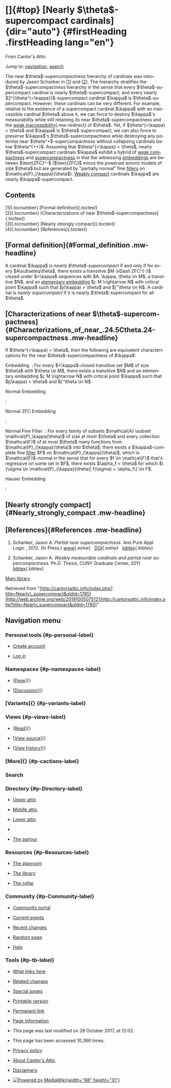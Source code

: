 <div id="mw-page-base" class="noprint">

</div>

<div id="mw-head-base" class="noprint">

</div>

<div id="content" class="mw-body" role="main">

[]{#top}
[Nearly \$\\theta\$-supercompact cardinals]{dir="auto"} {#firstHeading .firstHeading lang="en"}
=======================================================

<div id="bodyContent" class="mw-body-content">

<div id="siteSub">

From Cantor's Attic

</div>

<div id="contentSub">

</div>

<div id="jump-to-nav" class="mw-jump">

Jump to: [navigation](#mw-navigation), [search](#p-search)

</div>

<div id="mw-content-text" class="mw-content-ltr" lang="en" dir="ltr">

The near \$\\theta\$-supercompactness hierarchy of cardinals was
introduced by Jason Schanker in
\[[1](#bibkey_Schanker:PartialNearSupercompactness)\] and
\[[2](#bibkey_Schanker2011:Thesis)\]. The hierarchy stratifies the
\$\\theta\$-supercompactness hierarchy in the sense that every
\$\\theta\$-supercompact cardinal is nearly \$\\theta\$-supercompact,
and every nearly \$2\^{\\theta\^{<\\kappa}}\$-supercompact cardinal
\$\\kappa\$ is \$\\theta\$-supercompact. However, these cardinals can be
very different. For example, relative to the existence of a supercompact
cardinal \$\\kappa\$ with an inaccessible cardinal \$\\theta\$ above it,
we can force to destroy \$\\kappa\$'s measurability while still
retaining its near \$\\theta\$-supercompactness and the [weak
inaccessibility](/web/20191005075121/http://cantorsattic.info/Weakly_inaccessible "Weakly inaccessible"){.mw-redirect}
of \$\\theta\$. Yet, if \$\\theta\^{<\\kappa} = \\theta\$ and
\$\\kappa\$ is \$\\theta\$-supercompact, we can also force to preserve
\$\\kappa\$'s \$\\theta\$-supercompactness while destroying any
potential near \$\\theta\^+\$-supercompactness without collapsing
cardinals below \$\\theta\^{++}\$. Assuming that
\$\\theta\^{<\\kappa} = \\theta\$, nearly \$\\theta\$-supercompact
cardinals \$\\kappa\$ exhibit a hybrid of [weak
compactness](/web/20191005075121/http://cantorsattic.info/Weakly_compact "Weakly compact")
and
[supercompactness](/web/20191005075121/http://cantorsattic.info/Supercompact "Supercompact")
in that the witnessing
[embeddings](/web/20191005075121/http://cantorsattic.info/Elementary_embedding "Elementary embedding")
are between \$\\text{ZFC}\^-\$ (\$\\text{ZFC}\$ minus the powerset
axiom) models of size \$\\theta\$ but are generated by "partially
normal" fine
[filters](/web/20191005075121/http://cantorsattic.info/Filter "Filter")
on \$\\mathcal{P}\_{\\kappa}(\\theta\$). [Weakly
compact](/web/20191005075121/http://cantorsattic.info/Weakly_compact "Weakly compact")
cardinals \$\\kappa\$ are nearly \$\\kappa\$-supercompact.

<div id="toc" class="toc">

<div id="toctitle">

Contents
--------

</div>

-   [[1]{.tocnumber} [Formal definition]{.toctext}](#Formal_definition)
-   [[2]{.tocnumber} [Characterizations of near
    \$\\theta\$-supercompactness]{.toctext}](#Characterizations_of_near_.24.5Ctheta.24-supercompactness)
-   [[3]{.tocnumber} [Nearly strongly
    compact]{.toctext}](#Nearly_strongly_compact)
-   [[4]{.tocnumber} [References]{.toctext}](#References)

</div>

[Formal definition]{#Formal_definition .mw-headline}
----------------------------------------------------

A cardinal \$\\kappa\$ is *nearly \$\\theta\$-supercompact* if and only
if for every \$A\\subseteq\\theta\$, there exists a transitive \$M
\\vDash ZFC\^{-}\$ closed under \$<\\kappa\$ sequences with \$A,
\\kappa, \\theta \\in M\$, a transitive \$N\$, and an [elementary
embedding](/web/20191005075121/http://cantorsattic.info/Elementary_embedding "Elementary embedding")
\$j: M \\rightarrow N\$ with critical point \$\\kappa\$ such that
\$j(\\kappa) &gt; \\theta\$ and \$j''\\theta \\in N\$. A cardinal is
*nearly supercompact* if it is nearly \$\\theta\$-supercompact for all
\$\\theta\$.

[Characterizations of near \$\\theta\$-supercompactness]{#Characterizations_of_near_.24.5Ctheta.24-supercompactness .mw-headline}
---------------------------------------------------------------------------------------------------------------------------------

If \$\\theta\^{<\\kappa} = \\theta\$, then the following are
equivalent characterizations for the near \$\\theta\$-supercompactness
of \$\\kappa\$:

 Embedding 
:   For every \$<\\kappa\$-closed transitive set \$M\$ of size
    \$\\theta\$ with \$\\theta \\in M\$, there exists a transitive \$N\$
    and an elementary embedding \$j: M \\rightarrow N\$ with critical
    point \$\\kappa\$ such that \$j(\\kappa) &gt; \\theta\$ and
    \$j''\\theta \\in N\$.

<!-- -->

 Normal Embedding 

:   

<!-- -->

 Normal ZFC Embedding 

:   

<!-- -->

 Normal Fine Filter 
:   For every family of subsets \$\\mathcal{A} \\subset
    \\mathcal{P}\_\\kappa(\\theta)\$ of size at most \$\\theta\$ and
    every collection \$\\mathcal{F}\$ of at most \$\\theta\$ many
    functions from \$\\mathcal{P}\_{\\kappa}(\\theta)\$ into
    \$\\theta\$, there exists a \$\\kappa\$-complete fine
    [filter](/web/20191005075121/http://cantorsattic.info/Filter "Filter")
    \$F\$ on \$\\mathcal{P}\_{\\kappa}(\\theta)\$, which is
    \$\\mathcal{F}\$-normal in the sense that for every \$f \\in
    \\mathcal{F}\$ that's regressive on some set in \$F\$, there exists
    \$\\alpha\_f &lt; \\theta\$ for which \$\\{\\sigma \\in
    \\mathcal{P}\_{\\kappa}(\\theta)| f(\\sigma) = \\alpha\_f\\} \\in
    F\$.

<!-- -->

 Hauser Embedding 

:   

[Nearly strongly compact]{#Nearly_strongly_compact .mw-headline}
----------------------------------------------------------------

[References]{#References .mw-headline}
--------------------------------------

1.  <div id="bibkey_Schanker:PartialNearSupercompactness">

    </div>

    Schanker, Jason A. *Partial near supercompactness.* Ann Pure Appl
    Logic , 2012. (In Press.)
    [www](http://web.archive.org/web/20191005075121/http://dx.doi.org/10.1016/j.apal.2012.08.001){.extiw}   [DOI](http://web.archive.org/web/20191005075121/http://dx.doi.org/10.1016/j.apal.2012.08.001){.extiw}   [bibtex](javascript:bibpopup('@ARTICLE%7BSchanker:PartialNearSupercompactness,%20%20%20%20AUTHOR%20=%20%7BSchanker,%20Jason%20A.%7D,%3Cbr%3E%20%20%20%20TITLE%20=%20%7BPartial%20near%20supercompactness%7D,%3Cbr%3E%20%20%20%20FJOURNAL%20=%20%7BAnnals%20of%20Pure%20and%20Applied%20Logic%7D,%3Cbr%3E%20%20%20%20JOURNAL%20=%20%7BAnn.%20Pure%20Appl.%20Logic%7D,%3Cbr%3E%20%20%20%20DOI%20=%20%7B10.1016/j.apal.2012.08.001%7D,%3Cbr%3E%20%20%20%20URL%20=%20%7Bhttp://dx.doi.org/10.1016/j.apal.2012.08.001%7D,%3Cbr%3E%20%20%20%20YEAR%20=%20%7B2012%7D,%3Cbr%3E%20%20%20%20NOTE%20=%20%7BIn%20Press.%7D%7D')){.bibtex}
2.  <div id="bibkey_Schanker2011:Thesis">

    </div>

    Schanker, Jason A. *Weakly measurable cardinals and partial near
    supercompactness.* Ph.D. Thesis, CUNY Graduate Center, 2011.
    [bibtex](javascript:bibpopup('@phdthesis%7BSchanker2011:Thesis,%20%20%20%20%20%20AUTHOR%20=%20%7BSchanker,%20Jason%20A.%7D,%3Cbr%3E%20%20%20%20%20%20TITLE%20=%20%7BWeakly%20measurable%20cardinals%20and%20partial%20near%20supercompactness%7D,%3Cbr%3E%20%20%20%20%20%20SCHOOL%20=%20%7BCUNY%20Graduate%20Center%7D,%3Cbr%3E%20%20%20%20%20%20YEAR%20=%20%7B2011%7D%7D')){.bibtex}

[Main
library](/web/20191005075121/http://cantorsattic.info/Library "Library")

</div>

<div class="printfooter">

Retrieved from
"[http://cantorsattic.info/index.php?title=Nearly\_supercompact&oldid=1785](http://web.archive.org/web/20191005075121/http://cantorsattic.info/index.php?title=Nearly_supercompact&oldid=1785)"

</div>

<div id="catlinks" class="catlinks catlinks-allhidden">

</div>

<div class="visualClear">

</div>

</div>

</div>

<div id="mw-navigation">

Navigation menu
---------------

<div id="mw-head">

<div id="p-personal" role="navigation"
aria-labelledby="p-personal-label">

### Personal tools {#p-personal-label}

-   <div id="pt-createaccount">

    </div>

    [Create
    account](/web/20191005075121/http://cantorsattic.info/index.php?title=Special:UserLogin&returnto=Nearly+supercompact&type=signup)
-   <div id="pt-login">

    </div>

    [Log
    in](/web/20191005075121/http://cantorsattic.info/index.php?title=Special:UserLogin&returnto=Nearly+supercompact "You are encouraged to log in; however, it is not mandatory [o]")

</div>

<div id="left-navigation">

<div id="p-namespaces" class="vectorTabs" role="navigation"
aria-labelledby="p-namespaces-label">

### Namespaces {#p-namespaces-label}

-   <div id="ca-nstab-main">

    </div>

    [[Page](/web/20191005075121/http://cantorsattic.info/Nearly_supercompact "View the content page [c]")]{}
-   <div id="ca-talk">

    </div>

    [[Discussion](/web/20191005075121/http://cantorsattic.info/index.php?title=Talk:Nearly_supercompact&action=edit&redlink=1 "Discussion about the content page [t]")]{}

</div>

<div id="p-variants" class="vectorMenu emptyPortlet" role="navigation"
aria-labelledby="p-variants-label">

### [Variants]{}[](#) {#p-variants-label}

<div class="menu">

</div>

</div>

</div>

<div id="right-navigation">

<div id="p-views" class="vectorTabs" role="navigation"
aria-labelledby="p-views-label">

### Views {#p-views-label}

-   <div id="ca-view">

    </div>

    [[Read](/web/20191005075121/http://cantorsattic.info/Nearly_supercompact)]{}
-   <div id="ca-viewsource">

    </div>

    [[View
    source](/web/20191005075121/http://cantorsattic.info/index.php?title=Nearly_supercompact&action=edit "This page is protected.
    You can view its source [e]")]{}
-   <div id="ca-history">

    </div>

    [[View
    history](/web/20191005075121/http://cantorsattic.info/index.php?title=Nearly_supercompact&action=history "Past revisions of this page [h]")]{}

</div>

<div id="p-cactions" class="vectorMenu emptyPortlet" role="navigation"
aria-labelledby="p-cactions-label">

### [More]{}[](#) {#p-cactions-label}

<div class="menu">

</div>

</div>

<div id="p-search" role="search">

### Search

<div id="simpleSearch">

</div>

</div>

</div>

</div>

<div id="mw-panel">

<div id="p-logo" role="banner">

[](/web/20191005075121/http://cantorsattic.info/Cantor%27s_Attic "Visit the main page")

</div>

<div id="p-Directory" class="portal" role="navigation"
aria-labelledby="p-Directory-label">

### Directory {#p-Directory-label}

<div class="body">

-   <div id="n-Upper-attic">

    </div>

    [Upper
    attic](/web/20191005075121/http://cantorsattic.info/Upper_attic)
-   <div id="n-Middle-attic">

    </div>

    [Middle
    attic](/web/20191005075121/http://cantorsattic.info/Middle_attic)
-   <div id="n-Lower-attic">

    </div>

    [Lower
    attic](/web/20191005075121/http://cantorsattic.info/Lower_attic)
-   <div id="n-">

    </div>

    [](INVALID-TITLE)
-   <div id="n-The-parlour">

    </div>

    [The parlour](/web/20191005075121/http://cantorsattic.info/Parlour)

</div>

</div>

<div id="p-Resources" class="portal" role="navigation"
aria-labelledby="p-Resources-label">

### Resources {#p-Resources-label}

<div class="body">

-   <div id="n-The-playroom">

    </div>

    [The
    playroom](/web/20191005075121/http://cantorsattic.info/Playroom)
-   <div id="n-The-library">

    </div>

    [The library](/web/20191005075121/http://cantorsattic.info/Library)
-   <div id="n-The-cellar">

    </div>

    [The cellar](/web/20191005075121/http://cantorsattic.info/Cellar)

</div>

</div>

<div id="p-Community" class="portal" role="navigation"
aria-labelledby="p-Community-label">

### Community {#p-Community-label}

<div class="body">

-   <div id="n-portal">

    </div>

    [Community
    portal](/web/20191005075121/http://cantorsattic.info/Cantor%27s_Attic:Community_portal "About the project, what you can do, where to find things")
-   <div id="n-currentevents">

    </div>

    [Current
    events](/web/20191005075121/http://cantorsattic.info/Cantor%27s_Attic:Current_events "Find background information on current events")
-   <div id="n-recentchanges">

    </div>

    [Recent
    changes](/web/20191005075121/http://cantorsattic.info/Special:RecentChanges "A list of recent changes in the wiki [r]")
-   <div id="n-randompage">

    </div>

    [Random
    page](/web/20191005075121/http://cantorsattic.info/Special:Random "Load a random page [x]")
-   <div id="n-help">

    </div>

    [Help](http://web.archive.org/web/20191005075121/https://www.mediawiki.org/wiki/Special:MyLanguage/Help:Contents "The place to find out")

</div>

</div>

<div id="p-tb" class="portal" role="navigation"
aria-labelledby="p-tb-label">

### Tools {#p-tb-label}

<div class="body">

-   <div id="t-whatlinkshere">

    </div>

    [What links
    here](/web/20191005075121/http://cantorsattic.info/Special:WhatLinksHere/Nearly_supercompact "A list of all wiki pages that link here [j]")
-   <div id="t-recentchangeslinked">

    </div>

    [Related
    changes](/web/20191005075121/http://cantorsattic.info/Special:RecentChangesLinked/Nearly_supercompact "Recent changes in pages linked from this page [k]")
-   <div id="t-specialpages">

    </div>

    [Special
    pages](/web/20191005075121/http://cantorsattic.info/Special:SpecialPages "A list of all special pages [q]")
-   <div id="t-print">

    </div>

    [Printable
    version](/web/20191005075121/http://cantorsattic.info/index.php?title=Nearly_supercompact&printable=yes "Printable version of this page [p]")
-   <div id="t-permalink">

    </div>

    [Permanent
    link](/web/20191005075121/http://cantorsattic.info/index.php?title=Nearly_supercompact&oldid=1785 "Permanent link to this revision of the page")
-   <div id="t-info">

    </div>

    [Page
    information](/web/20191005075121/http://cantorsattic.info/index.php?title=Nearly_supercompact&action=info)

</div>

</div>

</div>

</div>

<div id="footer" role="contentinfo">

-   <div id="footer-info-lastmod">

    </div>

    This page was last modified on 28 October 2017, at 12:02.
-   <div id="footer-info-viewcount">

    </div>

    This page has been accessed 10,386 times.

<!-- -->

-   <div id="footer-places-privacy">

    </div>

    [Privacy
    policy](/web/20191005075121/http://cantorsattic.info/Cantor%27s_Attic:Privacy_policy "Cantor's Attic:Privacy policy")
-   <div id="footer-places-about">

    </div>

    [About Cantor's
    Attic](/web/20191005075121/http://cantorsattic.info/Cantor%27s_Attic:About "Cantor's Attic:About")
-   <div id="footer-places-disclaimer">

    </div>

    [Disclaimers](/web/20191005075121/http://cantorsattic.info/Cantor%27s_Attic:General_disclaimer "Cantor's Attic:General disclaimer")

<!-- -->

-   <div id="footer-poweredbyico">

    </div>

    [![Powered by
    MediaWiki](/web/20191005075121im_/http://cantorsattic.info/resources/assets/poweredby_mediawiki_88x31.png){width="88"
    height="31"}](//web.archive.org/web/20191005075121/http://www.mediawiki.org/)

<div style="clear:both">

</div>

</div>
